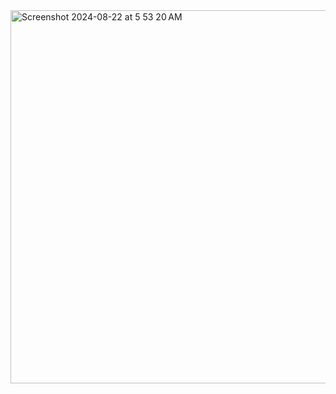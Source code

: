 <img width="597" alt="Screenshot 2024-08-22 at 5 53 20 AM" src="https://github.com/user-attachments/assets/87994030-b8b8-4b5a-98d5-7ac2ee9fe60d">
